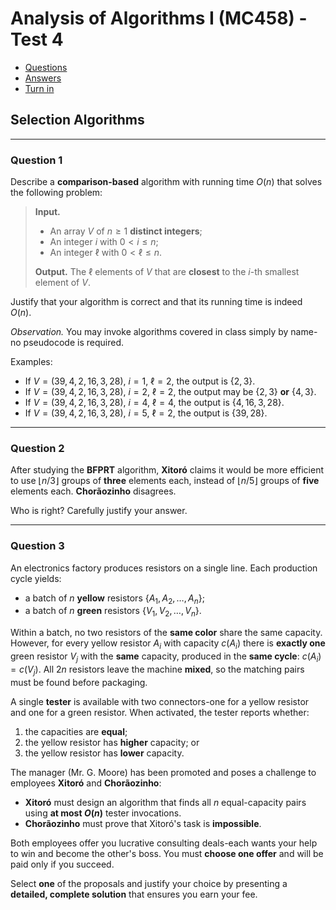 # Analysis of Algorithms I (MC458) - Test 4

- [Questions](./Enunciado.pdf)
- [Answers](./Resposta.pdf)
- [Turn in](./Entrega.pdf)

## Selection Algorithms

---

### Question 1

Describe a **comparison-based** algorithm with running time $O(n)$ that solves the following problem:

> **Input.**
> - An array $V$ of $n \ge 1$ **distinct integers**;
> - An integer $i$ with $0 < i \le n$;
> - An integer $\ell$ with $0 < \ell \le n$.
>
> **Output.**
> The $\ell$ elements of $V$ that are **closest** to the $i$-th smallest element of $V$.

Justify that your algorithm is correct and that its running time is indeed $O(n)$.

*Observation.* You may invoke algorithms covered in class simply by name-no pseudocode is required.

Examples:

- If $V = (39, 4, 2, 16, 3, 28)$, $i = 1$, $\ell = 2$, the output is $\{2, 3\}$.
- If $V = (39, 4, 2, 16, 3, 28)$, $i = 2$, $\ell = 2$, the output may be $\{2, 3\}$ **or** $\{4, 3\}$.
- If $V = (39, 4, 2, 16, 3, 28)$, $i = 4$, $\ell = 4$, the output is $\{4, 16, 3, 28\}$.
- If $V = (39, 4, 2, 16, 3, 28)$, $i = 5$, $\ell = 2$, the output is $\{39, 28\}$.

---

### Question 2

After studying the **BFPRT** algorithm, **Xitoró** claims it would be more efficient to use
$\lfloor n/3 \rfloor$ groups of **three** elements each, instead of
$\lfloor n/5 \rfloor$ groups of **five** elements each.
**Chorãozinho** disagrees.

Who is right? Carefully justify your answer.

---

### Question 3

An electronics factory produces resistors on a single line.
Each production cycle yields:

- a batch of $n$ **yellow** resistors $\lbrace A_1, A_2, \dots, A_n \rbrace$;
- a batch of $n$ **green** resistors  $\lbrace V_1, V_2, \dots, V_n \rbrace$.

Within a batch, no two resistors of the **same color** share the same capacity.
However, for every yellow resistor $A_i$ with capacity $c(A_i)$ there is **exactly one** green resistor $V_j$ with the **same** capacity, produced in the **same cycle**: $c(A_i) = c(V_j)$.
All $2n$ resistors leave the machine **mixed**, so the matching pairs must be found before packaging.

A single **tester** is available with two connectors-one for a yellow resistor and one for a green resistor.
When activated, the tester reports whether:

1. the capacities are **equal**;
2. the yellow resistor has **higher** capacity; or
3. the yellow resistor has **lower** capacity.

The manager (Mr. G. Moore) has been promoted and poses a challenge to employees **Xitoró** and **Chorãozinho**:

- **Xitoró** must design an algorithm that finds all $n$ equal-capacity pairs using **at most $O(n)$** tester invocations.
- **Chorãozinho** must prove that Xitoró's task is **impossible**.

Both employees offer you lucrative consulting deals-each wants your help to win and become the other's boss.
You must **choose one offer** and will be paid only if you succeed.

Select **one** of the proposals and justify your choice by presenting a **detailed, complete solution** that ensures you earn your fee.
